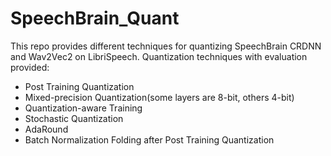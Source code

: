 # SpeechBrain_Quant

This repo provides different techniques for quantizing SpeechBrain CRDNN and Wav2Vec2 on LibriSpeech. Quantization techniques with evaluation provided:

* Post Training Quantization
* Mixed-precision Quantization(some layers are 8-bit, others 4-bit)
* Quantization-aware Training
* Stochastic Quantization
* AdaRound
* Batch Normalization Folding after Post Training Quantization